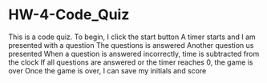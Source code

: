 # HW-4-Code_Quiz

This is a code quiz. 
To begin, I click the start button
A timer starts and I am presented with a question
The questions is answered
Another question us presented
When a question is answered incorrectly, time is subtracted from the clock
If all questions are answered or the timer reaches 0, the game is over
Once the game is over, I can save my initials and score
